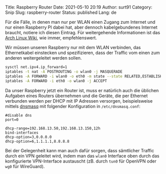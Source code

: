 Title: Raspberry Router
Date: 2021-05-10 20:19
Author: surt91
Category: Snip
Slug: raspberry-router
Status: published
Lang: de

Für die Fälle, in denen man nur per WLAN einen Zugang
zum Internet und nur einen Raspberry PI dabei hat, aber dennoch
kabelgebundenes Internet braucht, notiere ich diesen Eintrag.
Für weitergehende Informationen ist das [Arch Linux Wiki](https://wiki.archlinux.org/index.php/Internet_sharing),
wie immer, empfehlenswert.

Wir müssen unseren Raspberry nur mit dem WLAN verbinden, das Ethernetkabel
einstecken und spezifizieren, dass der Traffic vom einen zum
anderen weitergeleitet werden sollen.

```bash
sysctl net.ipv4.ip_forward=1
iptables -t nat -A POSTROUTING -o wlan0 -j MASQUERADE
iptables -A FORWARD -i wlan0 -o eth0 -m state --state RELATED,ESTABLISHED -j ACCEPT
iptables -A FORWARD -i eth0 -o wlan0 -j ACCEPT
```

Da unser Raspberry jetzt ein Router ist, muss er natürlich auch die üblichen Aufgaben
eines Routers übernehmen und die Geräte, die per Ethernet verbunden werden
per DHCP mit IP Adressen versorgen, beispielsweise mittels [dnsmasq](https://wiki.archlinux.org/title/Dnsmasq)
mit folgender Konfiguration in `/etc/dnsmasq.conf`:

```plain
#disable dns
port=0

dhcp-range=192.168.13.50,192.168.13.150,12h
bind-interfaces
dhcp-option=3,0.0.0.0
dhcp-option=6,1.1.1.1,8.8.8.8
```

Bei der Gelegenheit kann man auch dafür sorgen, dass sämtlicher Traffic
durch ein VPN geleitet wird, indem man das `wlan0` Interface oben durch
das konfigurierte VPN-Interface austauscht (zB. durch `tun0` für OpenVPN
oder `wg0` für WireGuard).
